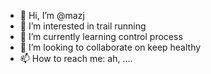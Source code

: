 - 👋 Hi, I’m @mazj
- 👀 I’m interested in trail running
- 🌱 I’m currently learning control process
- 💞️ I’m looking to collaborate on keep healthy
- 📫 How to reach me: ah, ....

<!---
mazj/mazj is a ✨ special ✨ repository because its `README.md` (this file) appears on your GitHub profile.
You can click the Preview link to take a look at your changes.
--->
